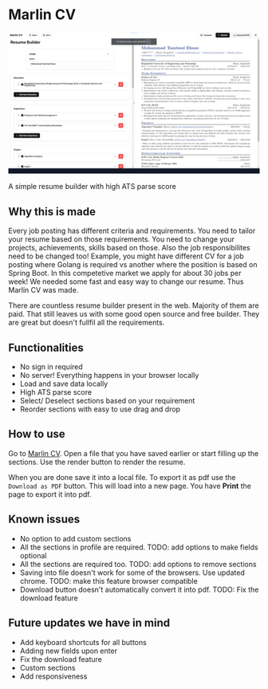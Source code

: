 # Marlin CV

![Marlin CV](assets/marlincv-ui.png)

A simple resume builder with high ATS parse score

## Why this is made
Every job posting has different criteria and requirements. You need to tailor your resume based on those requirements. You need to change your projects, achievements, skills based on those. Also the job responsibilites need to be changed too! Example, you might have different CV for a job posting where Golang is required vs another where the position is based on Spring Boot. In this competetive market we apply for about 30 jobs per week! We needed some fast and easy way to change our resume. Thus Marlin CV was made.   

There are countless resume builder present in the web. Majority of them are paid. That still leaves us with some good open source and free builder. They are great but doesn't fullfil all the requirements.
## Functionalities
- No sign in required
- No server! Everything happens in your browser locally
- Load and save data locally
- High ATS parse score
- Select/ Deselect sections based on your requirement
- Reorder sections with easy to use drag and drop

## How to use
Go to [Marlin CV](). Open a file that you have saved earlier or start filling up the sections. Use the render button to render the resume. 

When you are done save it into a local file. To export it as pdf use the `Download as PDF` button. This will load into a new page. You have **Print** the page to export it into pdf.

## Known issues
- No option to add custom sections
- All the sections in profile are required. TODO: add options to make fields optional
- All the sections are required too. TODO: add options to remove sections
- Saving into file doesn't work for some of the browsers. Use updated chrome. TODO: make this feature browser compatible
- Download button doesn't automatically convert it into pdf. TODO: Fix the download feature

## Future updates we have in mind
- Add keyboard shortcuts for all buttons
- Adding new fields upon enter
- Fix the download feature
- Custom sections
- Add responsiveness

